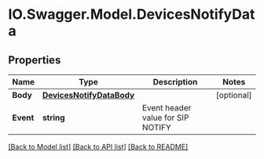 # IO.Swagger.Model.DevicesNotifyData
## Properties

Name | Type | Description | Notes
------------ | ------------- | ------------- | -------------
**Body** | [**DevicesNotifyDataBody**](DevicesNotifyDataBody.md) |  | [optional] 
**Event** | **string** | Event header value for SIP NOTIFY | 

[[Back to Model list]](../README.md#documentation-for-models) [[Back to API list]](../README.md#documentation-for-api-endpoints) [[Back to README]](../README.md)

